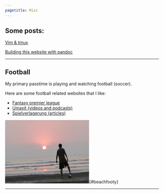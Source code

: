 ```yaml
---
pagetitle: Misc
---
```



## Some posts:

[Vim & tmux](vimtmux.html)

[Building this website with pandoc](making_website.html)


---

## Football

My primary passtime is playing and watching football (soccer). 

Here are some football related websites that I like:

 * [Fantasy premier league](http://fantasy.premierleague.com/)
 * [Umaxit (videos and podcasts)](https://www.umaxit.com/)
 * [Spielverlagerung (articles)](http://spielverlagerung.com/)

![beachfooty](./images/ninad_footy.jpg){#beachfooty}


---
